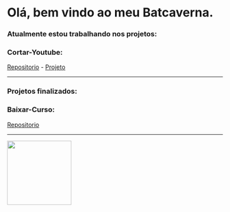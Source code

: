 # Olá, bem vindo ao meu Batcaverna.
### Atualmente estou trabalhando nos projetos:
### Cortar-Youtube:
[Repositorio](https://github.com/markssants/cortar-youtube)    -     [Projeto](https://github.com/users/markssants/projects/1)

____

### Projetos finalizados:
### Baixar-Curso:
[Repositorio](https://github.com/markssants/baixar-curso)

____
<img src="https://i.kym-cdn.com/photos/images/original/000/667/066/c21.gif" width="150" height="150" />


<!--
**markssants/markssants** é um repositório ✨ _special_ ✨ porque seu `README.md` (este arquivo) aparece em seu perfil do GitHub.

Aqui estão algo ideias para você começar:

-🔭 Estou trabalhando atualmente em...
- 🌱 Estou aprendendo atualmente...
- 👯 Estou querendo colaborar...
-🤔 Estou procurando ajuda com...
- 💬 Pergunte-me sobre...
- 📫 Como chegar até mim:...
- Pronomos 😄:...
- ⚡ Curiosidade:...
-->
